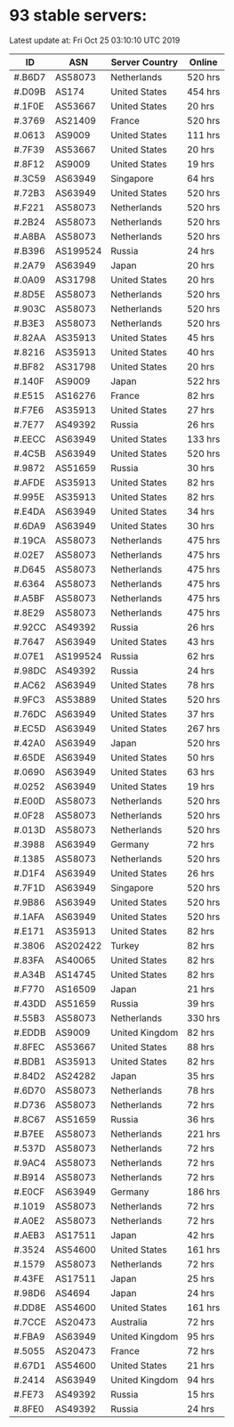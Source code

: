 # 93 stable servers:

Latest update at: Fri Oct 25 03:10:10 UTC 2019

| ID | ASN | Server Country | Online |
| -- | --- | -------------- | ------ |
| #.B6D7 | AS58073 | Netherlands | 520 hrs |
| #.D09B | AS174 | United States | 454 hrs |
| #.1F0E | AS53667 | United States | 20 hrs |
| #.3769 | AS21409 | France | 520 hrs |
| #.0613 | AS9009 | United States | 111 hrs |
| #.7F39 | AS53667 | United States | 20 hrs |
| #.8F12 | AS9009 | United States | 19 hrs |
| #.3C59 | AS63949 | Singapore | 64 hrs |
| #.72B3 | AS63949 | United States | 520 hrs |
| #.F221 | AS58073 | Netherlands | 520 hrs |
| #.2B24 | AS58073 | Netherlands | 520 hrs |
| #.A8BA | AS58073 | Netherlands | 520 hrs |
| #.B396 | AS199524 | Russia | 24 hrs |
| #.2A79 | AS63949 | Japan | 20 hrs |
| #.0A09 | AS31798 | United States | 20 hrs |
| #.8D5E | AS58073 | Netherlands | 520 hrs |
| #.903C | AS58073 | Netherlands | 520 hrs |
| #.B3E3 | AS58073 | Netherlands | 520 hrs |
| #.82AA | AS35913 | United States | 45 hrs |
| #.8216 | AS35913 | United States | 40 hrs |
| #.BF82 | AS31798 | United States | 20 hrs |
| #.140F | AS9009 | Japan | 522 hrs |
| #.E515 | AS16276 | France | 82 hrs |
| #.F7E6 | AS35913 | United States | 27 hrs |
| #.7E77 | AS49392 | Russia | 26 hrs |
| #.EECC | AS63949 | United States | 133 hrs |
| #.4C5B | AS63949 | United States | 520 hrs |
| #.9872 | AS51659 | Russia | 30 hrs |
| #.AFDE | AS35913 | United States | 82 hrs |
| #.995E | AS35913 | United States | 82 hrs |
| #.E4DA | AS63949 | United States | 34 hrs |
| #.6DA9 | AS63949 | United States | 30 hrs |
| #.19CA | AS58073 | Netherlands | 475 hrs |
| #.02E7 | AS58073 | Netherlands | 475 hrs |
| #.D645 | AS58073 | Netherlands | 475 hrs |
| #.6364 | AS58073 | Netherlands | 475 hrs |
| #.A5BF | AS58073 | Netherlands | 475 hrs |
| #.8E29 | AS58073 | Netherlands | 475 hrs |
| #.92CC | AS49392 | Russia | 26 hrs |
| #.7647 | AS63949 | United States | 43 hrs |
| #.07E1 | AS199524 | Russia | 62 hrs |
| #.98DC | AS49392 | Russia | 24 hrs |
| #.AC62 | AS63949 | United States | 78 hrs |
| #.9FC3 | AS53889 | United States | 520 hrs |
| #.76DC | AS63949 | United States | 37 hrs |
| #.EC5D | AS63949 | United States | 267 hrs |
| #.42A0 | AS63949 | Japan | 520 hrs |
| #.65DE | AS63949 | United States | 50 hrs |
| #.0690 | AS63949 | United States | 63 hrs |
| #.0252 | AS63949 | United States | 19 hrs |
| #.E00D | AS58073 | Netherlands | 520 hrs |
| #.0F28 | AS58073 | Netherlands | 520 hrs |
| #.013D | AS58073 | Netherlands | 520 hrs |
| #.3988 | AS63949 | Germany | 72 hrs |
| #.1385 | AS58073 | Netherlands | 520 hrs |
| #.D1F4 | AS63949 | United States | 26 hrs |
| #.7F1D | AS63949 | Singapore | 520 hrs |
| #.9B86 | AS63949 | United States | 520 hrs |
| #.1AFA | AS63949 | United States | 520 hrs |
| #.E171 | AS35913 | United States | 82 hrs |
| #.3806 | AS202422 | Turkey | 82 hrs |
| #.83FA | AS40065 | United States | 82 hrs |
| #.A34B | AS14745 | United States | 82 hrs |
| #.F770 | AS16509 | Japan | 21 hrs |
| #.43DD | AS51659 | Russia | 39 hrs |
| #.55B3 | AS58073 | Netherlands | 330 hrs |
| #.EDDB | AS9009 | United Kingdom | 82 hrs |
| #.8FEC | AS53667 | United States | 88 hrs |
| #.BDB1 | AS35913 | United States | 82 hrs |
| #.84D2 | AS24282 | Japan | 35 hrs |
| #.6D70 | AS58073 | Netherlands | 78 hrs |
| #.D736 | AS58073 | Netherlands | 72 hrs |
| #.8C67 | AS51659 | Russia | 36 hrs |
| #.B7EE | AS58073 | Netherlands | 221 hrs |
| #.537D | AS58073 | Netherlands | 72 hrs |
| #.9AC4 | AS58073 | Netherlands | 72 hrs |
| #.B914 | AS58073 | Netherlands | 72 hrs |
| #.E0CF | AS63949 | Germany | 186 hrs |
| #.1019 | AS58073 | Netherlands | 72 hrs |
| #.A0E2 | AS58073 | Netherlands | 72 hrs |
| #.AEB3 | AS17511 | Japan | 42 hrs |
| #.3524 | AS54600 | United States | 161 hrs |
| #.1579 | AS58073 | Netherlands | 72 hrs |
| #.43FE | AS17511 | Japan | 25 hrs |
| #.98D6 | AS4694 | Japan | 24 hrs |
| #.DD8E | AS54600 | United States | 161 hrs |
| #.7CCE | AS20473 | Australia | 72 hrs |
| #.FBA9 | AS63949 | United Kingdom | 95 hrs |
| #.5055 | AS20473 | France | 72 hrs |
| #.67D1 | AS54600 | United States | 21 hrs |
| #.2414 | AS63949 | United Kingdom | 94 hrs |
| #.FE73 | AS49392 | Russia | 15 hrs |
| #.8FE0 | AS49392 | Russia | 24 hrs |

